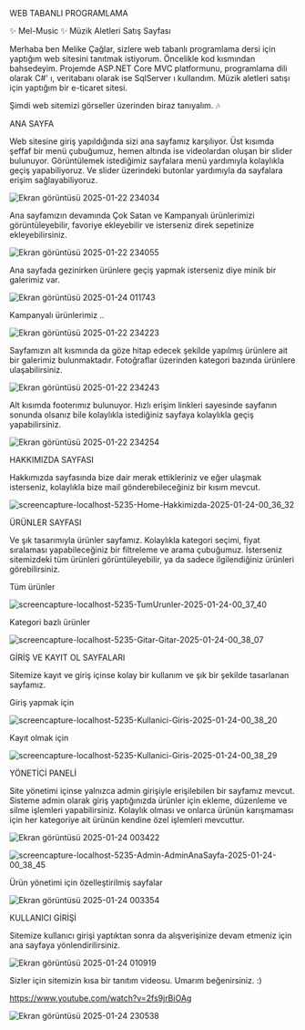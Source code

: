WEB TABANLI PROGRAMLAMA

✨ Mel-Music ✨ Müzik Aletleri Satış Sayfası 

 
Merhaba ben Melike Çağlar, sizlere web tabanlı programlama dersi için yaptığım web sitesini tanıtmak istiyorum. Öncelikle kod kısmından bahsedeyim. Projemde ASP.NET Core MVC platformunu, programlama dili olarak C#' ı, veritabanı olarak ise SqlServer ı kullandım. Müzik aletleri satışı için yaptığım bir e-ticaret sitesi.


Şimdi web sitemizi görseller üzerinden biraz tanıyalım. 🎶


ANA SAYFA


Web sitesine giriş yapıldığında sizi ana sayfamız karşılıyor. Üst kısımda şeffaf bir menü çubuğumuz, hemen altında ise videolardan oluşan bir slider bulunuyor. Görüntülemek istediğimiz sayfalara menü yardımıyla kolaylıkla geçiş yapabiliyoruz. Ve slider üzerindeki butonlar yardımıyla da sayfalara erişim sağlayabiliyoruz.


![Ekran görüntüsü 2025-01-22 234034](https://github.com/user-attachments/assets/f1d0d994-44a2-4415-967c-6a53ec186295)


Ana sayfamızın devamında Çok Satan ve Kampanyalı ürünlerimizi görüntüleyebilir, favoriye ekleyebilir ve isterseniz direk sepetinize ekleyebilirsiniz.


![Ekran görüntüsü 2025-01-22 234055](https://github.com/user-attachments/assets/aaf9a510-4174-4d04-977b-1f26d57d3f8f)


Ana sayfada gezinirken ürünlere geçiş yapmak isterseniz diye minik bir galerimiz var.


![Ekran görüntüsü 2025-01-24 011743](https://github.com/user-attachments/assets/4dcb9848-eeb1-45a1-beaf-9cc7fc730a65)


Kampanyalı ürünlerimiz ..


![Ekran görüntüsü 2025-01-22 234223](https://github.com/user-attachments/assets/7f377ca4-9134-4275-b298-c5b8df950477)


Sayfamızın alt kısmında da göze hitap edecek şekilde yapılmış ürünlere ait bir galerimiz bulunmaktadır. Fotoğraflar üzerinden kategori bazında ürünlere ulaşabilirsiniz. 


![Ekran görüntüsü 2025-01-22 234243](https://github.com/user-attachments/assets/fb9e4fef-565b-4061-b0ac-836d854cef1e)


Alt kısımda footerımız bulunuyor. Hızlı erişim linkleri sayesinde sayfanın sonunda olsanız bile kolaylıkla istediğiniz sayfaya kolaylıkla geçiş yapabilirsiniz.


![Ekran görüntüsü 2025-01-22 234254](https://github.com/user-attachments/assets/93f59501-5b29-4bd0-9934-b75848557e74)


HAKKIMIZDA SAYFASI


Hakkımızda sayfasında bize dair merak ettikleriniz ve eğer ulaşmak isterseniz, kolaylıkla bize mail gönderebileceğiniz bir kısım mevcut.


![screencapture-localhost-5235-Home-Hakkimizda-2025-01-24-00_36_32](https://github.com/user-attachments/assets/0f3a0b04-d412-49d3-a15d-1cb0e8106abb)


ÜRÜNLER SAYFASI


Ve şık tasarımıyla ürünler sayfamız. Kolaylıkla kategori seçimi, fiyat sıralaması yapabileceğiniz bir filtreleme ve arama çubuğumuz. İsterseniz sitemizdeki tüm ürünleri görüntüleyebilir, ya da sadece ilgilendiğiniz ürünleri görebilirsiniz.


Tüm ürünler


![screencapture-localhost-5235-TumUrunler-2025-01-24-00_37_40](https://github.com/user-attachments/assets/dbb596e1-d285-457e-881b-f92859e330e9)


Kategori bazlı ürünler 


![screencapture-localhost-5235-Gitar-Gitar-2025-01-24-00_38_07](https://github.com/user-attachments/assets/6897cac3-8175-4eae-9f35-104b3d3375ef)


GİRİŞ VE KAYIT OL SAYFALARI 


Sitemize kayıt ve giriş içinse kolay bir kullanım ve şık bir şekilde tasarlanan sayfamız.


Giriş yapmak için


![screencapture-localhost-5235-Kullanici-Giris-2025-01-24-00_38_20](https://github.com/user-attachments/assets/41739deb-5fba-424b-9352-9db2d21a0d9e)


Kayıt olmak için


![screencapture-localhost-5235-Kullanici-Giris-2025-01-24-00_38_29](https://github.com/user-attachments/assets/d3073ae5-cdf8-4529-acf9-2484fcef4523)


YÖNETİCİ PANELİ


Site yönetimi içinse yalnızca admin girişiyle erişilebilen bir sayfamız mevcut. Sisteme admin olarak giriş yaptığınızda ürünler için ekleme, düzenleme ve silme işlemleri yapabilirsiniz. Kolaylık olması ve onlarca ürünün karışmaması için her kategoriye ait ürünün kendine özel işlemleri mevcuttur.


![Ekran görüntüsü 2025-01-24 003422](https://github.com/user-attachments/assets/7b4fb9da-1b33-4ad8-b637-7fa40004287e)


![screencapture-localhost-5235-Admin-AdminAnaSayfa-2025-01-24-00_38_45](https://github.com/user-attachments/assets/30c96be7-5806-4125-937b-e2f2ea4ed4dc)


Ürün yönetimi için özelleştirilmiş sayfalar


![Ekran görüntüsü 2025-01-24 003354](https://github.com/user-attachments/assets/0f85c1ae-2bfa-45fa-bded-9f0854ce4c68)


KULLANICI GİRİŞİ


Sitemize kullanıcı girişi yaptıktan sonra da alışverişinize devam etmeniz için ana sayfaya yönlendirilirsiniz.


![Ekran görüntüsü 2025-01-24 010919](https://github.com/user-attachments/assets/54a38fb2-2d75-4b86-a4d3-987d0708f094)



Sizler için sitemizin kısa bir tanıtım videosu. Umarım beğenirsiniz. :)

https://www.youtube.com/watch?v=2fs9jrBiOAg

![Ekran görüntüsü 2025-01-24 230538](https://github.com/user-attachments/assets/b59bd18e-5e2a-4384-98be-0cba4a71fb4c)

